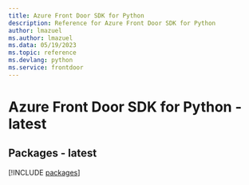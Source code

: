 ```yaml
---
title: Azure Front Door SDK for Python
description: Reference for Azure Front Door SDK for Python
author: lmazuel
ms.author: lmazuel
ms.data: 05/19/2023
ms.topic: reference
ms.devlang: python
ms.service: frontdoor
---
```

# Azure Front Door SDK for Python - latest
## Packages - latest
[!INCLUDE [packages](front-door-index.md)]